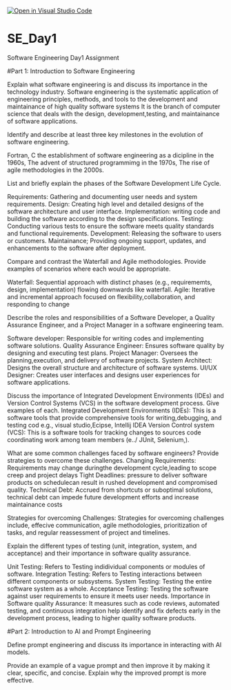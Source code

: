 [![Open in Visual Studio Code](https://classroom.github.com/assets/open-in-vscode-2e0aaae1b6195c2367325f4f02e2d04e9abb55f0b24a779b69b11b9e10269abc.svg)](https://classroom.github.com/online_ide?assignment_repo_id=15572460&assignment_repo_type=AssignmentRepo)
# SE_Day1
Software Engineering Day1 Assignment

#Part 1: Introduction to Software Engineering

Explain what software engineering is and discuss its importance in the technology industry.
Software engineering is the systematic application of engineering principles, methods, and tools to the development and maintainance of high quality software systems
It is the branch of computer science that deals with the design, development,testing, and maintainance of software applications.

Identify and describe at least three key milestones in the evolution of software engineering.

Fortran, C the establishment of software engineering as a dicipline in the 1960s,
The advent of structured programmimg in the 1970s,
The rise of agile methodologies in the 2000s.

List and briefly explain the phases of the Software Development Life Cycle.

Requirements: Gathering and documenting user needs and system requirements.
Design: Creating high level and detailed designs of the software architecture and user interface.
Implementation: writing code and building the software according to the design specifications.
Testing: Conducting various tests to ensure the software meets quality standards and functional requirements.
Development: Releasing the software to users or customers.
Maintainance; Providing ongoing support, updates, and enhancements to the software after deployment.

Compare and contrast the Waterfall and Agile methodologies. Provide examples of scenarios where each would be appropriate.

Waterfall: Sequential approach with distinct phases (e.g., requirememts, design, implementation) flowing downwards like waterfall.
Agile: Iterative and incremental approach focused on flexibility,collaboration, and responding to change

Describe the roles and responsibilities of a Software Developer, a Quality Assurance Engineer, and a Project Manager in a software engineering team.

Software developer: Responsible for writing codes and implementing software solutions.
Quality Assurance Engineer: Ensures software quality by designing and executing test plans.
Project Manager: Oversees the planning,execution, and delivery of software projects.
System Architect: Designs the overall structure and architecture of software systems.
UI/UX Designer: Creates user interfaces and designs user experiences for software applications.

Discuss the importance of Integrated Development Environments (IDEs) and Version Control Systems (VCS) in the software development process. Give examples of each.
Integrated Development Environments (IDEs): This is a software tools that provide comprehensive tools for writing,debugging, and testing cod e.g., visual studio,Ecipse, Intellij IDEA
Version Control system (VCS): This is a software tools for tracking changes to sources code coordinating work among team members (e../ JUnit, Selenium,).

What are some common challenges faced by software engineers? Provide strategies to overcome these challenges.
Changing Requirements: Requirements may change duringthe development cycle,leading to scope creep and project delays
Tight Deadlines: pressure to deliver software products on schedulecan result in rushed development and compromised quality.
Technical Debt: Accrued from shortcuts or suboptimal solutions, technical debt can impede future development efforts and increase maintainance costs

Strategies for overcoming Challenges: Strategies for overcoming challenges include, effecive communication, agile methodologies, prioritization of tasks, and  regular reassessment of project and timelines.

Explain the different types of testing (unit, integration, system, and acceptance) and their importance in software quality assurance.

Unit Testing: Refers to Testing indidividual components or modules of software.
Integration Testing: Refers to Testing interactions between different components or subsystems.
System Testing: Testing the entire software system as a whole.
Acceptance Testing: Testing the software against user requirements to ensure it meets user needs.
Importance in Software quality Assurance: It measures such as code reviews, automated testing, and continuous integration help identify and fix defects early in the development process, leading to higher quality software products.

#Part 2: Introduction to AI and Prompt Engineering

Define prompt engineering and discuss its importance in interacting with AI models.

Provide an example of a vague prompt and then improve it by making it clear, specific, and concise. Explain why the improved prompt is more effective.
